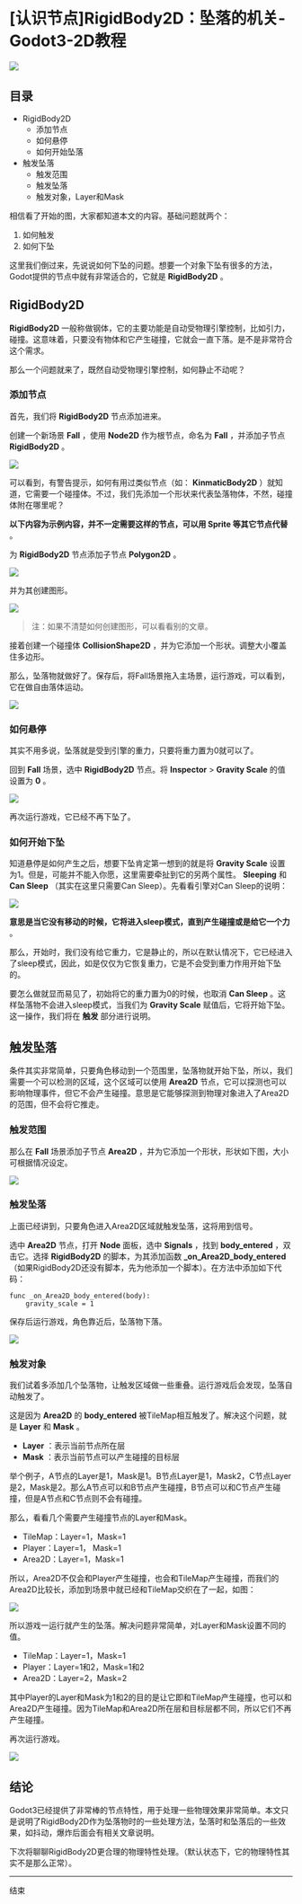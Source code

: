 # [认识节点]RigidBody2D：坠落的机关-Godot3-2D教程

![](https://raw.githubusercontent.com/yuiitsu/image_lib/master/202012/fd5ef589-028a-40cb-81b9-bed914d22062.gif)

## 目录

- RigidBody2D
	- 添加节点
	- 如何悬停
	- 如何开始坠落
- 触发坠落
	- 触发范围
	- 触发坠落
	- 触发对象，Layer和Mask

相信看了开始的图，大家都知道本文的内容。基础问题就两个：

1. 如何触发
2. 如何下坠

这里我们倒过来，先说说如何下坠的问题。想要一个对象下坠有很多的方法，Godot提供的节点中就有非常适合的，它就是 **RigidBody2D** 。

## RigidBody2D

 **RigidBody2D** 一般称做钢体，它的主要功能是自动受物理引擎控制，比如引力，碰撞。这意味着，只要没有物体和它产生碰撞，它就会一直下落。是不是非常符合这个需求。

那么一个问题就来了，既然自动受物理引擎控制，如何静止不动呢？

### 添加节点

首先，我们将 **RigidBody2D** 节点添加进来。

创建一个新场景 **Fall** ，使用 **Node2D** 作为根节点，命名为 **Fall** ，并添加子节点 **RigidBody2D** 。

![](https://raw.githubusercontent.com/yuiitsu/image_lib/master/202012/b13b0328-1869-4756-ae7c-f4da6ecfb977.png)

可以看到，有警告提示，如何有用过类似节点（如： **KinmaticBody2D** ）就知道，它需要一个碰撞体。不过，我们先添加一个形状来代表坠落物体，不然，碰撞体附在哪里呢？

 **以下内容为示例内容，并不一定需要这样的节点，可以用 Sprite 等其它节点代替** 。

为 **RigidBody2D** 节点添加子节点 **Polygon2D** 。

![](https://raw.githubusercontent.com/yuiitsu/image_lib/master/202012/b9f4d449-304c-4712-a942-af93063c90c5.png)

并为其创建图形。

![](https://raw.githubusercontent.com/yuiitsu/image_lib/master/202012/ce233245-3b67-4b33-81c4-281f70a72238.png)

> 注：如果不清楚如何创建图形，可以看看别的文章。

接着创建一个碰撞体 **CollisionShape2D** ，并为它添加一个形状。调整大小覆盖住多边形。

那么，坠落物就做好了。保存后，将Fall场景拖入主场景，运行游戏，可以看到，它在做自由落体运动。

![](https://raw.githubusercontent.com/yuiitsu/image_lib/master/202012/26a7f86d-0bb7-48f9-b87f-55caea3a2da8.gif)

### 如何悬停

其实不用多说，坠落就是受到引擎的重力，只要将重力置为0就可以了。

回到 **Fall** 场景，选中 **RigidBody2D** 节点。将 **Inspector** > **Gravity Scale** 的值设置为 **0** 。

![](https://raw.githubusercontent.com/yuiitsu/image_lib/master/202012/a1a6029e-f535-4054-b61b-70ce38b15f88.png)

再次运行游戏，它已经不再下坠了。

### 如何开始下坠

知道悬停是如何产生之后，想要下坠肯定第一想到的就是将 **Gravity Scale** 设置为1。但是，可能并不能入你愿，这里需要牵扯到它的另两个属性。 **Sleeping** 和 **Can Sleep** （其实在这里只需要Can Sleep）。先看看引擎对Can Sleep的说明：

![](https://raw.githubusercontent.com/yuiitsu/image_lib/master/202012/e3e8b670-6b55-456c-afa1-cf248cc9e21d.png)

 **意思是当它没有移动的时候，它将进入sleep模式，直到产生碰撞或是给它一个力** 。

那么，开始时，我们没有给它重力，它是静止的，所以在默认情况下，它已经进入了sleep模式，因此，如是仅仅为它恢复重力，它是不会受到重力作用开始下坠的。

要怎么做就显而易见了，初始将它的重力置为0的时候，也取消 **Can Sleep** 。这样坠落物不会进入sleep模式，当我们为 **Gravity Scale** 赋值后，它将开始下坠。这一操作，我们将在 **触发** 部分进行说明。

## 触发坠落

条件其实非常简单，只要角色移动到一个范围里，坠落物就开始下坠，所以，我们需要一个可以检测的区域，这个区域可以使用 **Area2D** 节点，它可以探测也可以影响物理事件，但它不会产生碰撞。意思是它能够探测到物理对象进入了Area2D的范围，但不会将它推走。

### 触发范围

那么在 **Fall** 场景添加子节点 **Area2D** ，并为它添加一个形状，形状如下图，大小可根据情况设定。

![](https://raw.githubusercontent.com/yuiitsu/image_lib/master/202012/39acbd0a-716e-431a-8dd9-6c27acc064da.png)

### 触发坠落

上面已经讲到，只要角色进入Area2D区域就触发坠落，这将用到信号。

选中 **Area2D** 节点，打开 **Node** 面板，选中 **Signals** ，找到 **body_entered** ，双击它。选择 **RigidBody2D** 的脚本，为其添加函数 **_on_Area2D_body_entered** （如果RigidBody2D还没有脚本，先为他添加一个脚本）。在方法中添加如下代码：

```
func _on_Area2D_body_entered(body):
	gravity_scale = 1
```

保存后运行游戏，角色靠近后，坠落物下落。

![](https://raw.githubusercontent.com/yuiitsu/image_lib/master/202012/81b0db16-cb40-4569-a018-0413144789e7.gif)

### 触发对象

我们试着多添加几个坠落物，让触发区域做一些重叠。运行游戏后会发现，坠落自动触发了。

这是因为 **Area2D** 的 **body_entered** 被TileMap相互触发了。解决这个问题，就是 **Layer** 和 **Mask** 。

-  **Layer** ：表示当前节点所在层
-  **Mask** ：表示当前节点可以产生碰撞的目标层

举个例子，A节点的Layer是1，Mask是1。B节点Layer是1，Mask2，C节点Layer是2，Mask是2。那么A节点可以和B节点产生碰撞，B节点可以和C节点产生碰撞，但是A节点和C节点则不会有碰撞。

那么，看看几个需要产生碰撞节点的Layer和Mask。

- TileMap：Layer=1，Mask=1
- Player：Layer=1， Mask=1
- Area2D：Layer=1，Mask=1

所以，Area2D不仅会和Player产生碰撞，也会和TileMap产生碰撞，而我们的Area2D比较长，添加到场景中就已经和TileMap交织在了一起，如图：

![](https://raw.githubusercontent.com/yuiitsu/image_lib/master/202012/df6d1551-f21c-4d3b-bd08-0fdfdae50de5.png)

所以游戏一运行就产生的坠落。解决问题非常简单，对Layer和Mask设置不同的值。

- TileMap：Layer=1，Mask=1
- Player：Layer=1和2，Mask=1和2
- Area2D：Layer=2，Mask=2

其中Player的Layer和Mask为1和2的目的是让它即和TileMap产生碰撞，也可以和Area2D产生碰撞。因为TileMap和Area2D所在层和目标层都不同，所以它们不再产生碰撞。

再次运行游戏。

![](https://raw.githubusercontent.com/yuiitsu/image_lib/master/202012/fd5ef589-028a-40cb-81b9-bed914d22062.gif)

## 结论

Godot3已经提供了非常棒的节点特性，用于处理一些物理效果非常简单。本文只是说明了RigidBody2D作为坠落物时的一些处理方法，坠落时和坠落后的一些效果，如抖动，爆炸后面会有相关文章说明。

下次将聊聊RigidBody2D更合理的物理特性处理。（默认状态下，它的物理特性其实不是那么正常）。

***

结束
